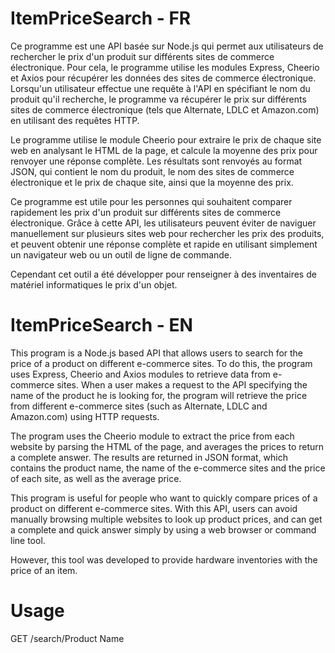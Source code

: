 # ItemPriceSearch - FR

Ce programme est une API basée sur Node.js qui permet aux utilisateurs de rechercher le prix d'un produit sur différents sites de commerce électronique. Pour cela, le programme utilise les modules Express, Cheerio et Axios pour récupérer les données des sites de commerce électronique. Lorsqu'un utilisateur effectue une requête à l'API en spécifiant le nom du produit qu'il recherche, le programme va récupérer le prix sur différents sites de commerce électronique (tels que Alternate, LDLC et Amazon.com) en utilisant des requêtes HTTP.

Le programme utilise le module Cheerio pour extraire le prix de chaque site web en analysant le HTML de la page, et calcule la moyenne des prix pour renvoyer une réponse complète. Les résultats sont renvoyés au format JSON, qui contient le nom du produit, le nom des sites de commerce électronique et le prix de chaque site, ainsi que la moyenne des prix.

Ce programme est utile pour les personnes qui souhaitent comparer rapidement les prix d'un produit sur différents sites de commerce électronique. Grâce à cette API, les utilisateurs peuvent éviter de naviguer manuellement sur plusieurs sites web pour rechercher les prix des produits, et peuvent obtenir une réponse complète et rapide en utilisant simplement un navigateur web ou un outil de ligne de commande.

Cependant cet outil a été développer pour renseigner à des inventaires de matériel informatiques le prix d'un objet.

# ItemPriceSearch - EN

This program is a Node.js based API that allows users to search for the price of a product on different e-commerce sites. To do this, the program uses Express, Cheerio and Axios modules to retrieve data from e-commerce sites. When a user makes a request to the API specifying the name of the product he is looking for, the program will retrieve the price from different e-commerce sites (such as Alternate, LDLC and Amazon.com) using HTTP requests.

The program uses the Cheerio module to extract the price from each website by parsing the HTML of the page, and averages the prices to return a complete answer. The results are returned in JSON format, which contains the product name, the name of the e-commerce sites and the price of each site, as well as the average price.

This program is useful for people who want to quickly compare prices of a product on different e-commerce sites. With this API, users can avoid manually browsing multiple websites to look up product prices, and can get a complete and quick answer simply by using a web browser or command line tool.

However, this tool was developed to provide hardware inventories with the price of an item.

# Usage

GET /search/Product Name
